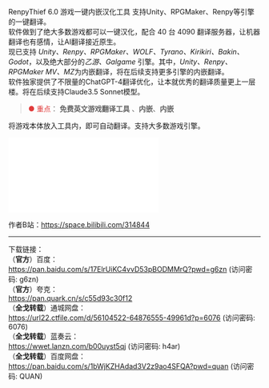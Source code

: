 RenpyThief 6.0 游戏一键内嵌汉化工具 支持Unity、RPGMaker、Renpy等引擎的一键翻译。<br>
软件做到了绝大多数游戏都可以一键汉化，配合 40 台 4090 翻译服务器，让机器翻译也有感情，让AI翻译接近原生。<br>
现已支持 *Unity、Renpy、RPGMaker、WOLF、Tyrano、Kirikiri、Bakin、Godot*，以及绝大部分的*乙游、Galgame* 引擎。其中，*Unity、Renpy、RPGMaker MV、MZ*为内嵌翻译，将在后续支持更多引擎的内嵌翻译。<br>
软件独家提供了不限量的ChatGPT-4翻译优化，让本就优秀的翻译质量更上一层楼。将在后续支持Claude3.5 Sonnet模型。

> <font color="#E13B3B">● 重点</font>： **免费英文游戏翻译工具** 、**内嵌**、**内嵌**

将游戏本体放入工具内，即可自动翻译。支持大多数游戏引擎。

<iframe src="//player.bilibili.com/player.html?isOutside=true&aid=113326369672739&bvid=BV1N3yGYcEpS&cid=26338526593&p=1&autoplay=0&fjw=0" scrolling="no" border="0" frameborder="no" framespacing="0" allowfullscreen="true"></iframe>

作者B站：https://space.bilibili.com/314844

***
下载链接：<br>
（**官方**）百度：<br>
https://pan.baidu.com/s/17ElrUiKC4vvD53pBODMMrQ?pwd=g6zn (访问密码: g6zn)<br>
（**官方**）夸克：<br>
https://pan.quark.cn/s/c55d93c30f12<br>
（**全戈转载**）通城网盘：<br>
https://url22.ctfile.com/d/56104522-64876555-49961d?p=6076 (访问密码: 6076)<br>
（**全戈转载**）蓝奏云：<br>
https://wwet.lanzn.com/b00uyst5qj (访问密码: h4ar)<br>
（**全戈转载**）百度网盘：<br>
https://pan.baidu.com/s/1bWjKZHAdad3V2z9ao4SFQA?pwd=quan (访问密码: QUAN)
<br><br>
